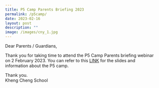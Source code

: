 ```yaml
---
title: P5 Camp Parents Briefing 2023
permalink: /p5camp/
date: 2023-02-16
layout: post
description: ""
image: /images/cny_1.jpg
---
```

Dear Parents / Guardians,

Thank you for taking time to attend the P5 Camp Parents briefing webinar on 2 February 2023. You can refer to this [LINK](https://khengcheng.moe.edu.sg/wp-content/uploads/2023/02/P5-Camp_Briefing-to-Parents_2023.pdf) for the slides and information about the P5 camp.

Thank you.  
Kheng Cheng School